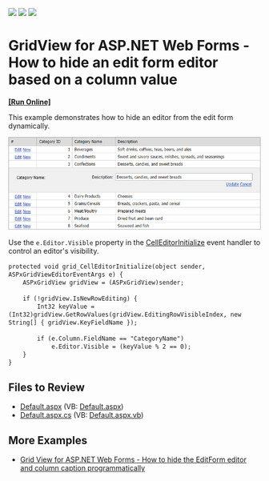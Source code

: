 <!-- default badges list -->
![](https://img.shields.io/endpoint?url=https://codecentral.devexpress.com/api/v1/VersionRange/128540504/15.1.3%2B)
[![](https://img.shields.io/badge/Open_in_DevExpress_Support_Center-FF7200?style=flat-square&logo=DevExpress&logoColor=white)](https://supportcenter.devexpress.com/ticket/details/E256)
[![](https://img.shields.io/badge/📖_How_to_use_DevExpress_Examples-e9f6fc?style=flat-square)](https://docs.devexpress.com/GeneralInformation/403183)
<!-- default badges end -->

# GridView for ASP.NET Web Forms - How to hide an edit form editor based on a column value
<!-- run online -->
**[[Run Online]](https://codecentral.devexpress.com/128540504/)**
<!-- run online end -->

This example demonstrates how to hide an editor from the edit form dynamically.

![](grid-with-hidden-editor.png)

Use the `e.Editor.Visible` property in the [CellEditorInitialize](https://docs.devexpress.com/AspNet/DevExpress.Web.ASPxGridView.CellEditorInitialize) event handler to control an editor's visibility.

```
protected void grid_CellEditorInitialize(object sender, ASPxGridViewEditorEventArgs e) {
    ASPxGridView gridView = (ASPxGridView)sender;

    if (!gridView.IsNewRowEditing) {
        Int32 keyValue = (Int32)gridView.GetRowValues(gridView.EditingRowVisibleIndex, new String[] { gridView.KeyFieldName });

        if (e.Column.FieldName == "CategoryName")
            e.Editor.Visible = (keyValue % 2 == 0);
    }
}
```

## Files to Review

* [Default.aspx](./CS/WebSite/Default.aspx) (VB: [Default.aspx](./VB/WebSite/Default.aspx))
* [Default.aspx.cs](./CS/WebSite/Default.aspx.cs) (VB: [Default.aspx.vb](./VB/WebSite/Default.aspx.vb))

## More Examples
* [Grid View for ASP.NET Web Forms - How to hide the EditForm editor and column caption programmatically](https://github.com/DevExpress-Examples/asp-net-web-forms-grid-hide-edit-form-editor-programmatically)
